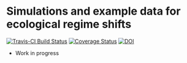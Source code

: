 # Simulations and example data for ecological regime shifts

[![Travis-CI Build Status](https://travis-ci.org/cboettig/regimeshifts.png?branch=master)](https://travis-ci.org/cboettig/regimeshifts) [![Coverage Status](https://coveralls.io/repos/cboettig/regimeshifts/badge.svg)](https://coveralls.io/r/cboettig/regimeshifts) [![DOI](https://zenodo.org/badge/30665444.svg)](https://zenodo.org/badge/latestdoi/30665444)


- Work in progress

